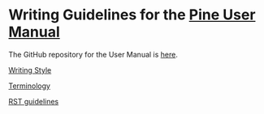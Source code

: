 # Writing Guidelines for the [Pine User Manual](https://www.tradingview.com/pine-script-docs/en/v5/index.html)

The GitHub repository for the User Manual is [here](https://github.com/tradingview/pine_script_docs).

[Writing Style](WritingStyle.md)

[Terminology](Terminology.md)

[RST guidelines](RSTGuidelines.md)
